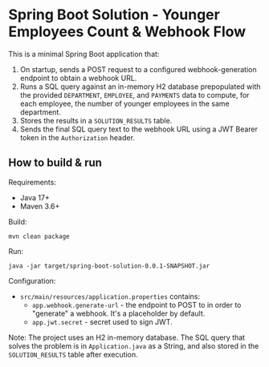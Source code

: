 # Spring Boot Solution - Younger Employees Count & Webhook Flow

This is a minimal Spring Boot application that:

1. On startup, sends a POST request to a configured webhook-generation endpoint to obtain a webhook URL.
2. Runs a SQL query against an in-memory H2 database prepopulated with the provided `DEPARTMENT`, `EMPLOYEE`, and `PAYMENTS` data to compute, for each employee, the number of younger employees in the same department.
3. Stores the results in a `SOLUTION_RESULTS` table.
4. Sends the final SQL query text to the webhook URL using a JWT Bearer token in the `Authorization` header.

## How to build & run

Requirements:
- Java 17+
- Maven 3.6+

Build:
```
mvn clean package
```

Run:
```
java -jar target/spring-boot-solution-0.0.1-SNAPSHOT.jar
```

Configuration:
- `src/main/resources/application.properties` contains:
  - `app.webhook.generate-url` - the endpoint to POST to in order to "generate" a webhook. It's a placeholder by default.
  - `app.jwt.secret` - secret used to sign JWT.

Note: The project uses an H2 in-memory database. The SQL query that solves the problem is in `Application.java` as a String, and also stored in the `SOLUTION_RESULTS` table after execution.
